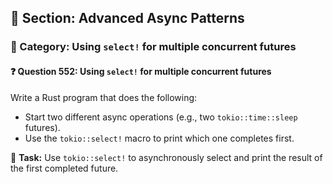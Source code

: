 ## 📘 Section: Advanced Async Patterns  
### 🔹 Category: Using `select!` for multiple concurrent futures  
#### ❓ Question 552: Using `select!` for multiple concurrent futures

Write a Rust program that does the following:

- Start two different async operations (e.g., two `tokio::time::sleep` futures).
- Use the `tokio::select!` macro to print which one completes first.

🔧 **Task:** Use `tokio::select!` to asynchronously select and print the result of the first completed future.
